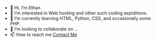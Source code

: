 - 👋 Hi, I’m Ethan
- 👀 I’m interested in Web hosting and other such coding expiditions.
- 🌱 I’m currently learning HTML, Python, CSS, and occasionally some PHP.
- 💞️ I’m looking to collaborate on ...
- 📫 How to reach me [Contact Me](mailto:ependowski@outlook.com?subject=[GitHub]%20Source%20Han%20Sans)
<!---
Ethanp210/Ethanp210 is a ✨ special ✨ repository because its `README.md` (this file) appears on your GitHub profile.
You can click the Preview link to take a look at your changes.
--->
